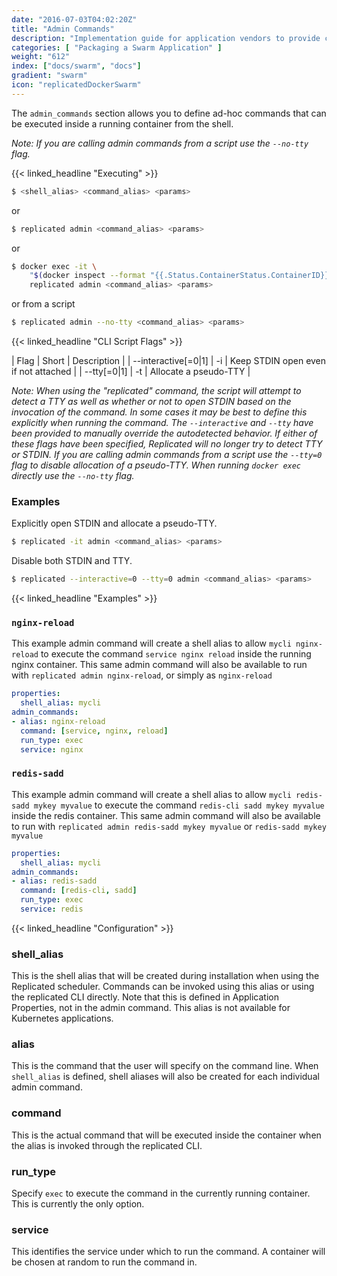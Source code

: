 ```yaml
---
date: "2016-07-03T04:02:20Z"
title: "Admin Commands"
description: "Implementation guide for application vendors to provide customers with aliased CLI commands that can be performed in the services across a cluster"
categories: [ "Packaging a Swarm Application" ]
weight: "612"
index: ["docs/swarm", "docs"]
gradient: "swarm"
icon: "replicatedDockerSwarm"
---
```


The `admin_commands` section allows you to define ad-hoc commands that can be executed inside a running container from the shell.

_Note: If you are calling admin commands from a script use the `--no-tty` flag._

{{< linked_headline "Executing" >}}

```bash
$ <shell_alias> <command_alias> <params>
```

or

```bash
$ replicated admin <command_alias> <params>
```

or

```bash
$ docker exec -it \
    "$(docker inspect --format "{{.Status.ContainerStatus.ContainerID}}" "$(docker service ps "$(docker service inspect --format "{{.ID}}" replicated_replicated | awk "NR==1")" -q)")" \
    replicated admin <command_alias> <params>
```

or from a script

```bash
$ replicated admin --no-tty <command_alias> <params>
```

{{< linked_headline "CLI Script Flags" >}}

| Flag                | Short | Description                          |
| --interactive[=0|1] | -i    | Keep STDIN open even if not attached |
| --tty[=0|1]         | -t    | Allocate a pseudo-TTY                |

_Note: When using the "replicated" command, the script will attempt to detect a TTY as well as whether or not to open STDIN based on the invocation of the command. In some cases it may be best to define this explicitly when running the command. The `--interactive` and `--tty` have been provided to manually override the autodetected behavior. If either of these flags have been specified, Replicated will no longer try to detect TTY or STDIN. If you are calling admin commands from a script use the `--tty=0` flag to disable allocation of a pseudo-TTY. When running `docker exec` directly use the `--no-tty` flag._

### Examples

Explicitly open STDIN and allocate a pseudo-TTY.

```bash
$ replicated -it admin <command_alias> <params>
```

Disable both STDIN and TTY.

```bash
$ replicated --interactive=0 --tty=0 admin <command_alias> <params>
```

{{< linked_headline "Examples" >}}

### `nginx-reload`

This example admin command will create a shell alias to allow `mycli nginx-reload` to execute the command `service nginx reload` inside the running nginx container. This same admin command will also be available to run with `replicated admin nginx-reload`, or simply as `nginx-reload`

```yaml
properties:
  shell_alias: mycli
admin_commands:
- alias: nginx-reload
  command: [service, nginx, reload]
  run_type: exec
  service: nginx
```

### `redis-sadd`

This example admin command will create a shell alias to allow `mycli redis-sadd mykey myvalue` to execute the command `redis-cli sadd mykey myvalue` inside the redis container. This same admin command will also be available to run with `replicated admin redis-sadd mykey myvalue` or `redis-sadd mykey myvalue`

```yaml
properties:
  shell_alias: mycli
admin_commands:
- alias: redis-sadd
  command: [redis-cli, sadd]
  run_type: exec
  service: redis
```

{{< linked_headline "Configuration" >}}

### shell_alias
This is the shell alias that will be created during installation when using the Replicated scheduler.  Commands can be invoked using this alias or using the replicated CLI directly. Note that this is defined in Application Properties, not in the admin command. This alias is not available for Kubernetes applications.

### alias
This is the command that the user will specify on the command line.  When `shell_alias` is defined, shell aliases will also be created for each individual admin command.

### command
This is the actual command that will be executed inside the container when the alias is invoked through the replicated CLI.

### run_type
Specify `exec` to execute the command in the currently running container. This is currently the only option.

### service
This identifies the service under which to run the command. A container will be chosen at random to run the command in.

